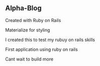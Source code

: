 ## Alpha-Blog
Created with Ruby on Rails

Materialize for styling

I created this to test my rubuy on rails skills

First application using ruby on rails

Cant wait to build more